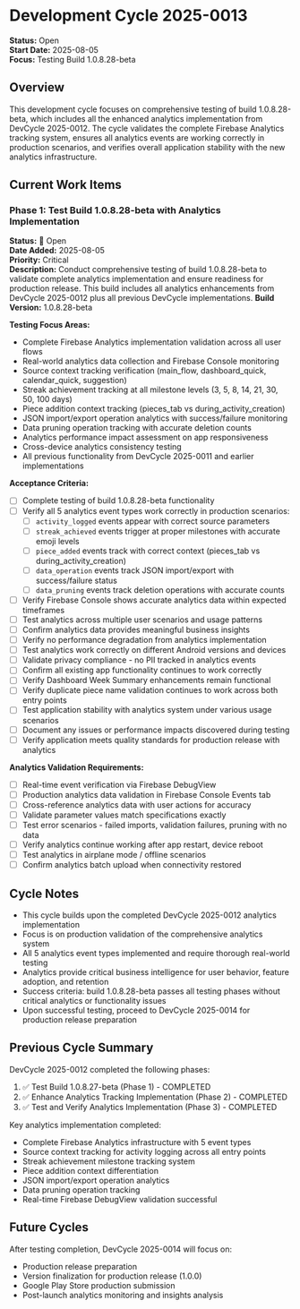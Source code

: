 # Development Cycle 2025-0013

**Status:** Open  
**Start Date:** 2025-08-05  
**Focus:** Testing Build 1.0.8.28-beta

## Overview

This development cycle focuses on comprehensive testing of build 1.0.8.28-beta, which includes all the enhanced analytics implementation from DevCycle 2025-0012. The cycle validates the complete Firebase Analytics tracking system, ensures all analytics events are working correctly in production scenarios, and verifies overall application stability with the new analytics infrastructure.

## Current Work Items

### Phase 1: Test Build 1.0.8.28-beta with Analytics Implementation
**Status:** 🎫 Open  
**Date Added:** 2025-08-05  
**Priority:** Critical  
**Description:** Conduct comprehensive testing of build 1.0.8.28-beta to validate complete analytics implementation and ensure readiness for production release. This build includes all analytics enhancements from DevCycle 2025-0012 plus all previous DevCycle implementations.
**Build Version:** 1.0.8.28-beta

**Testing Focus Areas:**
- Complete Firebase Analytics implementation validation across all user flows
- Real-world analytics data collection and Firebase Console monitoring
- Source context tracking verification (main_flow, dashboard_quick, calendar_quick, suggestion)
- Streak achievement tracking at all milestone levels (3, 5, 8, 14, 21, 30, 50, 100 days)
- Piece addition context tracking (pieces_tab vs during_activity_creation)
- JSON import/export operation analytics with success/failure monitoring
- Data pruning operation tracking with accurate deletion counts
- Analytics performance impact assessment on app responsiveness
- Cross-device analytics consistency testing
- All previous functionality from DevCycle 2025-0011 and earlier implementations

**Acceptance Criteria:**
- [ ] Complete testing of build 1.0.8.28-beta functionality
- [ ] Verify all 5 analytics event types work correctly in production scenarios:
  - [ ] `activity_logged` events appear with correct source parameters
  - [ ] `streak_achieved` events trigger at proper milestones with accurate emoji levels
  - [ ] `piece_added` events track with correct context (pieces_tab vs during_activity_creation)
  - [ ] `data_operation` events track JSON import/export with success/failure status
  - [ ] `data_pruning` events track deletion operations with accurate counts
- [ ] Verify Firebase Console shows accurate analytics data within expected timeframes
- [ ] Test analytics across multiple user scenarios and usage patterns
- [ ] Confirm analytics data provides meaningful business insights
- [ ] Verify no performance degradation from analytics implementation
- [ ] Test analytics work correctly on different Android versions and devices
- [ ] Validate privacy compliance - no PII tracked in analytics events
- [ ] Confirm all existing app functionality continues to work correctly
- [ ] Verify Dashboard Week Summary enhancements remain functional
- [ ] Verify duplicate piece name validation continues to work across both entry points
- [ ] Test application stability with analytics system under various usage scenarios
- [ ] Document any issues or performance impacts discovered during testing
- [ ] Verify application meets quality standards for production release with analytics

**Analytics Validation Requirements:**
- [ ] Real-time event verification via Firebase DebugView
- [ ] Production analytics data validation in Firebase Console Events tab
- [ ] Cross-reference analytics data with user actions for accuracy
- [ ] Validate parameter values match specifications exactly
- [ ] Test error scenarios - failed imports, validation failures, pruning with no data
- [ ] Verify analytics continue working after app restart, device reboot
- [ ] Test analytics in airplane mode / offline scenarios
- [ ] Confirm analytics batch upload when connectivity restored

## Cycle Notes

- This cycle builds upon the completed DevCycle 2025-0012 analytics implementation
- Focus is on production validation of the comprehensive analytics system
- All 5 analytics event types implemented and require thorough real-world testing
- Analytics provide critical business intelligence for user behavior, feature adoption, and retention
- Success criteria: build 1.0.8.28-beta passes all testing phases without critical analytics or functionality issues
- Upon successful testing, proceed to DevCycle 2025-0014 for production release preparation

## Previous Cycle Summary

DevCycle 2025-0012 completed the following phases:
1. ✅ Test Build 1.0.8.27-beta (Phase 1) - COMPLETED
2. ✅ Enhance Analytics Tracking Implementation (Phase 2) - COMPLETED
3. ✅ Test and Verify Analytics Implementation (Phase 3) - COMPLETED

Key analytics implementation completed:
- Complete Firebase Analytics infrastructure with 5 event types
- Source context tracking for activity logging across all entry points
- Streak achievement milestone tracking system
- Piece addition context differentiation
- JSON import/export operation analytics
- Data pruning operation tracking
- Real-time Firebase DebugView validation successful

## Future Cycles

After testing completion, DevCycle 2025-0014 will focus on:
- Production release preparation
- Version finalization for production release (1.0.0)
- Google Play Store production submission
- Post-launch analytics monitoring and insights analysis